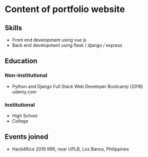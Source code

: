 # Content of portfolio website

## Skills
* Front end development using vue js
* Back end development using flask / django / express

## Education

### Non-institutional
* Python and Django Full Stack Web Developer Bootcamp (2018) udemy.com

### Institutional
* High School
* College

## Events joined
* Hack4Rice 2019 IRRI, near UPLB, Los Banos, Philippines